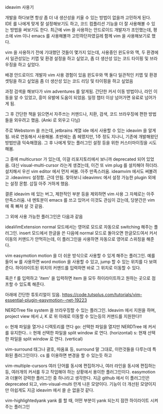 ideavim 사용기

개발을 하다보면 항상 좀 더 내 생산성을 키울 수 있는 방법이 없을까 고민하게 된다. IDE 를 나에게 맞게 잘 설정해보기도 하고, 코드 컴플리션 기능을 더 잘 사용해볼 수 있는 방법을 써보기도 한다. 최근에 vim 을 사용하는 안드로이드 개발자가 조인했는데, 평소에 vim 이나 emacs 를 사용해볼까 고민하던차였길레 함께 vim 을 사용해보기로 했다. 

vim 을 사용하기 전에 기대했던 것들이 몇가지 있는데, 사용중인 윈도우와 맥, 두 환경에서 일관성있는 키맵 및 환경 설정을 하고 싶었고, 좀 더 생산성 있는 코드 타이핑 및 브라우징을 하고 싶었다. 

배경
안드로이드 개발자 vim 사용 경험이 있음
윈도우와 맥 둘다 일관적인 키맵 및 환경 셋팅을 하고 싶었음
좀 더 생산성 있는 코드 리딩 및 타이핑을 하고 싶었음

과정
검색을 해보다가 vim adventures 를 알게됨. 간단한 커서 이동 방법이나, 라인 이동을 알 수 있었고, 흥미 유발에 도움이 되었음. 일정 챕터 이상 넘어가면 유료로 넘어가게 됨.

그 후 간단한 책을 읽으면서 자주쓰는 커맨드나, 치환, 검색, 코드 브라우징에 편한 방법들을 외우려고 했음. (Anki 로 외우고 다님)

주로 Webstorm 을 쓰는데, jetbrains 계열 ide 에서 사용할 수 있는 ideavim 을 알게됨. 바로 연동해서 사용해봄. 초반에는 좀 헤맸지만, 1주 정도 지나니, 기존에 개발해왔던 방법만큼 익숙해졌음. 그 후 나에게 맞는 플러그인 설정 등을 위한 커스터마이징을 시도해봄.

그 중에 multicursor 가 있는데, 이걸 리포지토리에서 보니까 deprecated 되어 있었음. 대신 visual-multi-cursor 라는게 생겼는데, 이건 또 vim plug 를 설치해야 하더라. 설치해서 우선 vim editor 에서 먼저 써봄. 아주 만족스러움. ideamvim 에서도 써볼려고 .ideavimrc 설정함. 근데 안됨. 찾아보니 ideavimrc 에서 설정 가능한 plugin 외에는 설정 몬함. 삽질 아주 거하게 했음.

결론
ideavim 에 있는 버그, 제한적인 부분 등을 제외하면 vim 사용 그 자체로는 아주 만족스러움. 내 멘토분이 emacs 를 쓰고 있어서 이것도 관심이 갔는데, 당분간은 vim 에 푹 빠져 살 것 같음. 


그 외에 사용 가능한 플러그인은 다음과 같음

ideaVimExtension
normal 모드에서는 영어로 모드로 자동으로 switching 해주는 플러그인. insert 모드에서 한글을 쓴 다음에 normal 모드로 돌아오면 한글모드여서 커서 이동의 커맨드가 안먹히는데, 이 플러그인을 사용하면 자동으로 영어로 스위칭을 해준다.

vim easymotion
motion 을 더 쉬운 방식으로 사용할 수 있게 해주는 플러그인. 예를 들어 <ll>w 를 사용하면 word motion 을 사용할 수 있고, jump 할 수 있는 위치를 다 보여준다. 하이라이트된 위치의 커맨드를 입력하면 바로 그 위치로 이동할 수 있다.

혹은 <ll>f 를 입력하고 'item' 을 입력하면 item 을 모두 하이라이트하고 원하는 곳으로 점프할 수 있도록 해준다.

아래에 간단한 튜토리얼이 있음.
https://code.tutsplus.com/tutorials/vim-essential-plugin-easymotion--net-19223

NERDTree
file system 을 브라우징할 수 있는 플러그인. Ideavim 에서 지원을 하며, project view 에서 J, K 로 위 아래로 이동할 수 있는등의 커맨드를 지원한다!!

o: 현재 파일을 열거나 디렉토리를 연다
go: 선택한 파일을 열지만 NERDTree 에 커서를 유지한다..
i: 현재 선택한 파일을 split window 로 연다. (horizontal)
s: 현재 선택한 파일을 split window 로 연다. (vertical)


vim-surround
태그나 괄호, 따옴표 등, surround 말 그대로, 이런것들을 다루는데 특화된 플러그인이다.
cs 를 이용하면 변경을 할 수 있는듯 하고


vim-multiple-cursors
여러 단어를 동시에 편집하거나, 여러 라인을 동시에 편집하는 등, 여러개의 커서를 두고 작업해야 하는 상황에서 용이한 플러그인이다. easymotion 과 더불어 강력한 플러그인 중 하나라고 생각한다. 지금 github 에서 이 플러그인은 deprecated 되고, vim-visual-multi 란게 나온 모양이다. 기능이 더 개선된 모양이지만 아쉽게도 지금 ideavim 에서 쓸 순 없을것 같다.

vim-highlightedyank
yank 를 할 때, 어떤 부분이 yank 되는지 잠깐 하이라이트 시켜주는 플러그인

